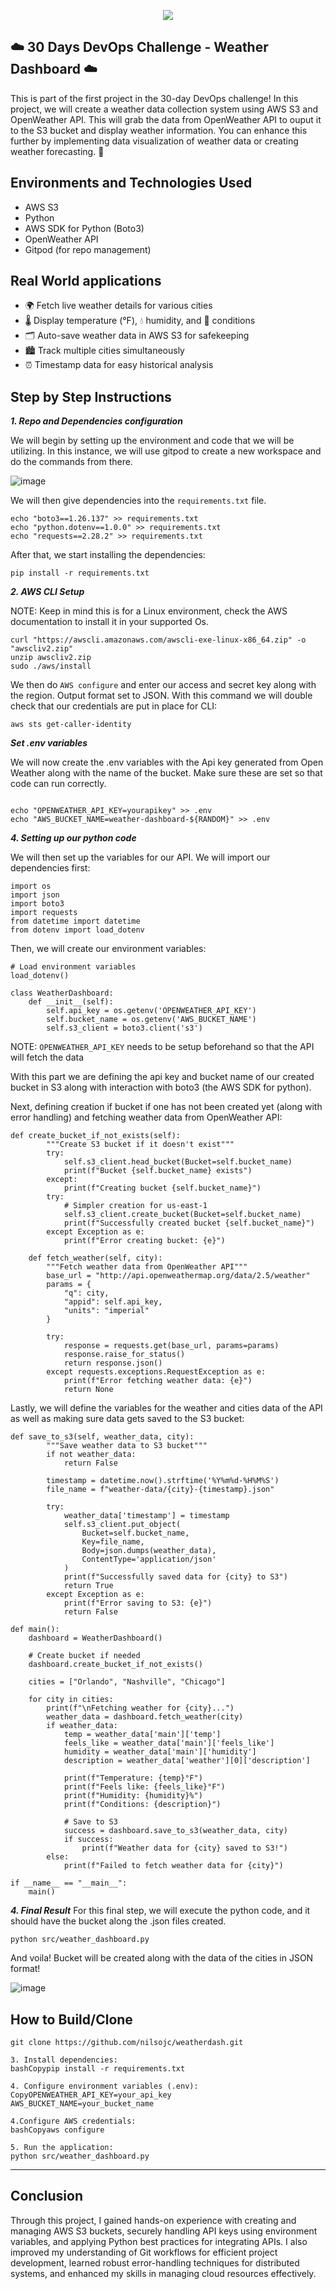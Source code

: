<p align="center">
  <img src="assets/diagram.png" 
</p>
  
## ☁️ 30 Days DevOps Challenge - Weather Dashboard ☁️

This is part of the first project in the 30-day DevOps challenge!
In this project, we will create a weather data collection system using AWS S3 and OpenWeather API. This will grab the data from OpenWeather API to ouput it to the S3 bucket and display weather information. You can enhance this further by implementing data visualization of weather data or creating weather forecasting.  🌟


<h2>Environments and Technologies Used</h2>

  - AWS S3
  - Python
  - AWS SDK for Python (Boto3)
  - OpenWeather API
  - Gitpod (for repo management)



  
<h2>Real World applications</h2>  

- 🌍 Fetch live weather details for various cities
- 🌡️ Display temperature (°F), 💧 humidity, and 🌈 conditions
- 🗂️ Auto-save weather data in AWS S3 for safekeeping
- 🏙️ Track multiple cities simultaneously
- ⏰ Timestamp data for easy historical analysis



<h2>Step by Step Instructions</h2>

***1. Repo and Dependencies configuration***

We will begin by setting up the environment and code that we will be utilizing. In this instance, we will use gitpod to create a new workspace and do the commands from there.

   ![image](/assets/image1.png)

We will then give dependencies into the `requirements.txt` file.

```
echo "boto3==1.26.137" >> requirements.txt
echo "python.dotenv==1.0.0" >> requirements.txt
echo "requests==2.28.2" >> requirements.txt
```
After that, we start installing the dependencies:

```
pip install -r requirements.txt
```

***2. AWS CLI Setup***

NOTE: Keep in mind this is for a Linux environment, check the AWS documentation to install it in your supported Os.

   ```
   curl "https://awscli.amazonaws.com/awscli-exe-linux-x86_64.zip" -o "awscliv2.zip"
unzip awscliv2.zip
sudo ./aws/install
```
We then do `AWS configure` and enter our access and secret key along with the region. Output format set to JSON. With this command we will double check that our credentials are put in place for CLI:

```
aws sts get-caller-identity
```

***Set .env variables***

We will now create the .env variables with the Api key generated from Open Weather along with the name of the bucket. Make sure these are set so that code can run correctly.


```

echo "OPENWEATHER_API_KEY=yourapikey" >> .env
echo "AWS_BUCKET_NAME=weather-dashboard-${RANDOM}" >> .env

```

***4. Setting up our python code***

We will then set up the variables for our API. We will import our dependencies first:

```
import os
import json
import boto3
import requests
from datetime import datetime
from dotenv import load_dotenv
```

Then, we will create our environment variables:

```
# Load environment variables
load_dotenv()

class WeatherDashboard:
    def __init__(self):
        self.api_key = os.getenv('OPENWEATHER_API_KEY')
        self.bucket_name = os.getenv('AWS_BUCKET_NAME')
        self.s3_client = boto3.client('s3')
```
NOTE: `OPENWEATHER_API_KEY` needs to be setup beforehand so that the API will fetch the data

With this part we are defining the api key and bucket name of our created bucket in S3 along with interaction with boto3 (the AWS SDK for python).

Next, defining creation if bucket if one has not been created yet (along with error handling) and fetching weather data from OpenWeather API:

```
def create_bucket_if_not_exists(self):
        """Create S3 bucket if it doesn't exist"""
        try:
            self.s3_client.head_bucket(Bucket=self.bucket_name)
            print(f"Bucket {self.bucket_name} exists")
        except:
            print(f"Creating bucket {self.bucket_name}")
        try:
            # Simpler creation for us-east-1
            self.s3_client.create_bucket(Bucket=self.bucket_name)
            print(f"Successfully created bucket {self.bucket_name}")
        except Exception as e:
            print(f"Error creating bucket: {e}")

    def fetch_weather(self, city):
        """Fetch weather data from OpenWeather API"""
        base_url = "http://api.openweathermap.org/data/2.5/weather"
        params = {
            "q": city,
            "appid": self.api_key,
            "units": "imperial"
        }
        
        try:
            response = requests.get(base_url, params=params)
            response.raise_for_status()
            return response.json()
        except requests.exceptions.RequestException as e:
            print(f"Error fetching weather data: {e}")
            return None
```

Lastly, we will define the variables for the weather and cities data of the API as well as making sure data gets saved to the S3 bucket:

```
def save_to_s3(self, weather_data, city):
        """Save weather data to S3 bucket"""
        if not weather_data:
            return False
            
        timestamp = datetime.now().strftime('%Y%m%d-%H%M%S')
        file_name = f"weather-data/{city}-{timestamp}.json"
        
        try:
            weather_data['timestamp'] = timestamp
            self.s3_client.put_object(
                Bucket=self.bucket_name,
                Key=file_name,
                Body=json.dumps(weather_data),
                ContentType='application/json'
            )
            print(f"Successfully saved data for {city} to S3")
            return True
        except Exception as e:
            print(f"Error saving to S3: {e}")
            return False

def main():
    dashboard = WeatherDashboard()
    
    # Create bucket if needed
    dashboard.create_bucket_if_not_exists()
    
    cities = ["Orlando", "Nashville", "Chicago"]
    
    for city in cities:
        print(f"\nFetching weather for {city}...")
        weather_data = dashboard.fetch_weather(city)
        if weather_data:
            temp = weather_data['main']['temp']
            feels_like = weather_data['main']['feels_like']
            humidity = weather_data['main']['humidity']
            description = weather_data['weather'][0]['description']
            
            print(f"Temperature: {temp}°F")
            print(f"Feels like: {feels_like}°F")
            print(f"Humidity: {humidity}%")
            print(f"Conditions: {description}")
            
            # Save to S3
            success = dashboard.save_to_s3(weather_data, city)
            if success:
                print(f"Weather data for {city} saved to S3!")
        else:
            print(f"Failed to fetch weather data for {city}")

if __name__ == "__main__":
    main()
```

***4. Final Result***
For this final step, we will execute the python code, and it should have the bucket along the .json files created. 

`python src/weather_dashboard.py`

And voila! Bucket will be created along with the data of the cities in JSON format!

 ![image](/assets/image2.png)


<h2>How to Build/Clone</h2>

```
git clone https://github.com/nilsojc/weatherdash.git

3. Install dependencies:
bashCopypip install -r requirements.txt

4. Configure environment variables (.env):
CopyOPENWEATHER_API_KEY=your_api_key
AWS_BUCKET_NAME=your_bucket_name

4.Configure AWS credentials:
bashCopyaws configure

5. Run the application:
python src/weather_dashboard.py
```
 ---

<h2>Conclusion</h2>

Through this project, I gained hands-on experience with creating and managing AWS S3 buckets, securely handling API keys using environment variables, and applying Python best practices for integrating APIs. I also improved my understanding of Git workflows for efficient project development, learned robust error-handling techniques for distributed systems, and enhanced my skills in managing cloud resources effectively.
